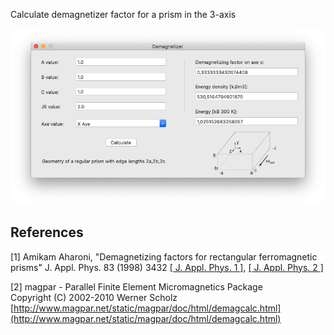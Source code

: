 Calculate demagnetizer factor for a prism in the 3-axis

![](screenshot.png)

## References

[1] Amikam Aharoni, "Demagnetizing factors for rectangular ferromagnetic prisms"
J. Appl. Phys. 83 (1998) 3432 [[ J. Appl. Phys. 1 ]](http://dx.doi.org/10.1063/1.367113), [[ J. Appl. Phys. 2 ]](http://link.aip.org/link/?JAPIAU/83/3432/1)

[2] magpar - Parallel Finite Element Micromagnetics Package<br/>
Copyright (C) 2002-2010 Werner Scholz <br/>
[http://www.magpar.net/static/magpar/doc/html/demagcalc.html](http://www.magpar.net/static/magpar/doc/html/demagcalc.html)
